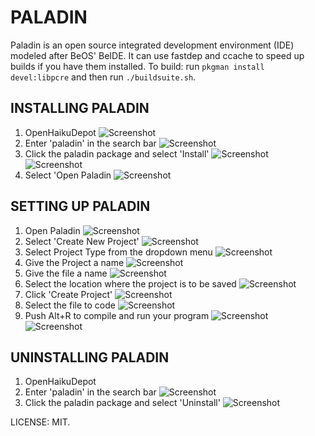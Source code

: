 PALADIN
=========

Paladin is an open source integrated development environment (IDE) modeled after BeOS' BeIDE. It can use fastdep and ccache to speed up builds if you have them installed.
To build: run `pkgman install devel:libpcre` and then run `./buildsuite.sh`.

INSTALLING PALADIN
---
 1. OpenHaikuDepot
![Screenshot](1.png)
 2. Enter 'paladin' in the search bar
![Screenshot](2.png)
 3. Click the paladin package and select 'Install'
![Screenshot](3.png)
![Screenshot](4.png)
 4. Select 'Open Paladin
![Screenshot](5.png)

SETTING UP PALADIN
---
 1. Open Paladin
![Screenshot](6.png)
 2. Select 'Create New Project'
![Screenshot](7.png)
 3. Select Project Type from the dropdown menu
![Screenshot](8.png)
 4. Give the Project a name
![Screenshot](9.png)
 5. Give the file a name
![Screenshot](10.png)
 6. Select the location where the project is to be saved
![Screenshot](11.png)
 7. Click 'Create Project'
![Screenshot](12.png)
 8. Select the file to code
![Screenshot](13.png) 
 9. Push Alt+R to compile and run your program
![Screenshot](14.png) 
![Screenshot](15.png)

UNINSTALLING PALADIN
---
 1. OpenHaikuDepot
 2. Enter 'paladin' in the search bar
![Screenshot](16.png)
 3. Click the paladin package and select 'Uninstall'
![Screenshot](17.png)


LICENSE: MIT.  

